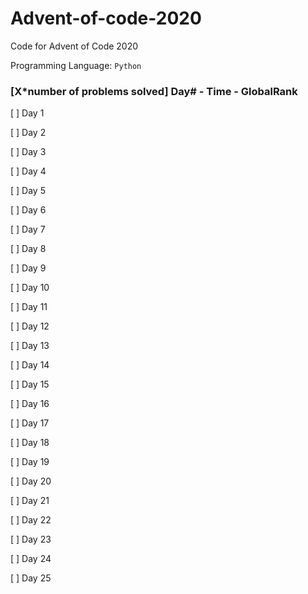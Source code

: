 # Advent-of-code-2020

Code for Advent of Code 2020

Programming Language: `Python`

### [X*number of problems solved] Day# - Time - GlobalRank

[ ] Day 1

[ ] Day 2

[ ] Day 3

[ ] Day 4

[ ] Day 5

[ ] Day 6

[ ] Day 7

[ ] Day 8

[ ] Day 9

[ ] Day 10

[ ] Day 11

[ ] Day 12

[ ] Day 13

[ ] Day 14

[ ] Day 15

[ ] Day 16

[ ] Day 17

[ ] Day 18

[ ] Day 19

[ ] Day 20

[ ] Day 21

[ ] Day 22

[ ] Day 23

[ ] Day 24

[ ] Day 25

